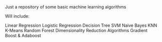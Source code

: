 Just a repository of some basic machine learning algorithms

Will include:

Linear Regression
Logistic Regression
Decision Tree
SVM
Naive Bayes
KNN
K-Means
Random Forest
Dimensionality Reduction Algorithms
Gradient Boost & Adaboost
